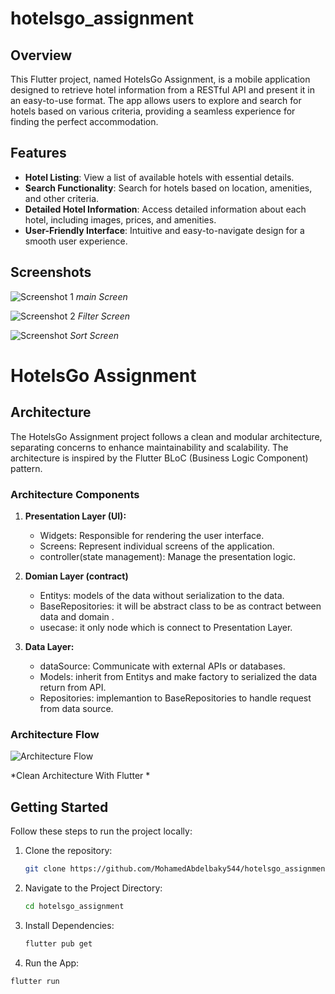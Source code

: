 # hotelsgo_assignment


## Overview

This Flutter project, named HotelsGo Assignment, is a mobile application designed to retrieve hotel information from a RESTful API and present it in an easy-to-use format. The app allows users to explore and search for hotels based on various criteria, providing a seamless experience for finding the perfect accommodation.

## Features

- **Hotel Listing**: View a list of available hotels with essential details.
- **Search Functionality**: Search for hotels based on location, amenities, and other criteria.
- **Detailed Hotel Information**: Access detailed information about each hotel, including images, prices, and amenities.
- **User-Friendly Interface**: Intuitive and easy-to-navigate design for a smooth user experience.

## Screenshots

![Screenshot 1](assets/image/readme_image/mainScreen.jpeg)
*main Screen*

![Screenshot 2](assets/image/readme_image/filtter.jpeg)
*Filter Screen*


![Screenshot ](assets/image/readme_image/sort.jpeg)
*Sort Screen*

# HotelsGo Assignment

## Architecture

The HotelsGo Assignment project follows a clean and modular architecture, separating concerns to enhance maintainability and scalability. The architecture is inspired by the Flutter BLoC (Business Logic Component) pattern.

### Architecture Components

1. **Presentation Layer (UI):**
   - Widgets: Responsible for rendering the user interface.
   - Screens: Represent individual screens of the application.
   - controller(state management): Manage the presentation logic.

2. **Domian Layer (contract)**
   - Entitys: models of the data without serialization to the data.
   - BaseRepositories: it will be abstract class to be as contract between data and domain .
   - usecase: it only node which is connect to Presentation Layer.


3. **Data Layer:**
   - dataSource: Communicate with external APIs or databases.
   - Models: inherit from Entitys and make factory to serialized  the data return from API.
   - Repositories: implemantion to BaseRepositories to handle request from data source.

### Architecture Flow

![Architecture Flow](assets/image/readme_image/clean_Arch.jpeg)

*Clean Architecture With Flutter *




## Getting Started

Follow these steps to run the project locally:

1. Clone the repository:

   ```bash
   git clone https://github.com/MohamedAbdelbaky544/hotelsgo_assignment.git

2. Navigate to the Project Directory:
  
   ```bash
   cd hotelsgo_assignment

3. Install Dependencies:
  
   ```bash
   flutter pub get

4. Run the App:

  ```bash
  flutter run